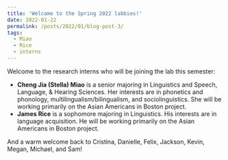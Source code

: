 ```yaml
---
title: 'Welcome to the Spring 2022 labbies!'
date: 2022-01-22
permalink: /posts/2022/01/blog-post-3/
tags:
  - Miao
  - Rice
  - interns
---
```


Welcome to the research interns who will be joining the lab this semester:
<ul>
 	<li><strong>Cheng Jia (Stella) Miao</strong> is a senior majoring in Linguistics and Speech, Language, &amp; Hearing Sciences. Her interests are in phonetics and phonology, multilingualism/bilingualism, and sociolinguistics. She will be working primarily on the Asian Americans in Boston project.</li>
 	<li><strong>James Rice</strong> is a sophomore majoring in Linguistics. His interests are in language acquisition. He will be working primarily on the Asian Americans in Boston project.</li>
</ul>
And a warm welcome back to Cristina, Danielle, Felix, Jackson, Kevin, Megan, Michael, and Sam!
